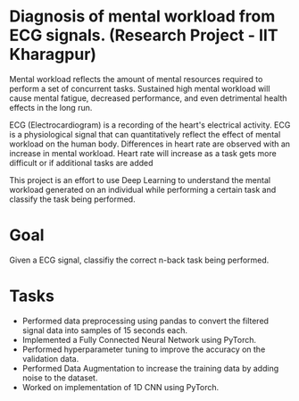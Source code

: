 # Diagnosis of mental workload from ECG signals. (Research Project - IIT Kharagpur)

Mental workload reflects the amount of mental resources required to perform a set of concurrent tasks. Sustained high mental workload will cause mental fatigue, decreased performance, and even detrimental health effects in the long run.

ECG (Electrocardiogram) is a recording of the heart's electrical activity. ECG is a physiological signal that can quantitatively reflect the effect of mental workload on the human body. Differences in heart rate are observed with an increase in mental workload. Heart rate will increase as a task gets more difficult or if additional tasks are added

This project is an effort to use Deep Learning to understand the mental workload generated on an individual while performing a certain task and classify the task being performed.

# Goal
Given a ECG signal, classifiy the correct n-back task being performed.

# Tasks
* Performed data preprocessing using pandas to convert the filtered signal data into samples of 15 seconds each.
* Implemented a Fully Connected Neural Network using PyTorch.
* Performed hyperparameter tuning to improve the accuracy on the validation data.
* Performed Data Augmentation to increase the training data by adding noise to the dataset.
* Worked on implementation of 1D CNN using PyTorch.
